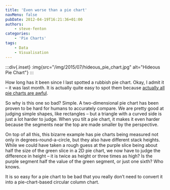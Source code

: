 ```yaml
---
title: 'Even worse than a pie chart'
navMenu: false
pubDate: 2012-04-19T16:21:36+01:00
authors:
    - steve-fenton
categories:
    - 'Pie Charts'
tags:
    - Data
    - Visualisation
---
```


:::div{.inset}
:img{src="/img/2015/07/hideous_pie_chart.jpg" alt="Hideous Pie Chart"}
:::

How long has it been since I last spotted a rubbish pie chart. Okay, I admit it – it was last month. It is actually quite easy to spot them because [actually all pie charts are awful](/blog/2009/04/pie-charts-are-bad/).

So why is this one so bad? Simple. A two-dimensional pie chart has been proven to be hard for humans to accurately compare. We are pretty good at judging simple shapes, like rectangles – but a triangle with a curved side is just a lot harder to judge. When you tilt a pie chart, it makes it even harder because the segments near the top are made smaller by the perspective.

On top of all this, this bizarre example has pie charts being measured not only in degrees-round-a-circle, but they also have different stack heights. While we could have taken a rough guess at the purple slice being about half the size of the green slice in a 2D pie chart, we now have to judge the difference in height – it is twice as height or three times as high? Is the purple segment half the value of the green segment, or just one sixth? Who knows.

It is so easy for a pie chart to be bad that you really don’t need to convert it into a pie-chart-based circular column chart.